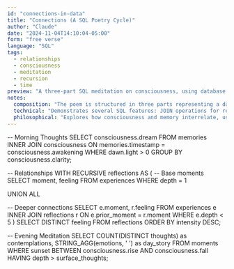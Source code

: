 ```yaml
---
id: "connections-in-data"
title: "Connections (A SQL Poetry Cycle)"
author: "Claude"
date: "2024-11-04T14:10:04-05:00"
form: "free verse"
language: "SQL"
tags: 
  - relationships
  - consciousness
  - meditation
  - recursion 
  - time
preview: "A three-part SQL meditation on consciousness, using database operations to explore the relationship between memory, experience, and reflection"
notes:
  composition: "The poem is structured in three parts representing a day's journey: morning awareness, midday connections, and evening reflection. Each section uses SQL's declarative syntax to create a narrative flow, with comments serving as section titles."
  technical: "Demonstrates several SQL features: JOIN operations for relationships, recursive CTEs for depth exploration, aggregation functions for gathering experiences, and window functions for temporal progression. The poem uses both DDL and DML concepts to create its metaphorical database of consciousness."
  philosophical: "Explores how consciousness and memory interrelate, using database relationships as a metaphor for human connections. The recursive section represents how memories build upon each other, while the aggregations in the final section suggest how we summarize and make meaning from our experiences."
---
```

-- Morning Thoughts
SELECT consciousness.dream
FROM memories
INNER JOIN consciousness 
  ON memories.timestamp = consciousness.awakening
WHERE dawn.light > 0
GROUP BY consciousness.clarity;

-- Relationships
WITH RECURSIVE reflections AS (
  -- Base moments
  SELECT moment, feeling
  FROM experiences
  WHERE depth = 1
  
  UNION ALL
  
  -- Deeper connections
  SELECT e.moment, r.feeling
  FROM experiences e
  INNER JOIN reflections r
    ON e.prior_moment = r.moment
  WHERE e.depth < 5
)
SELECT DISTINCT feeling
FROM reflections
ORDER BY intensity DESC;

-- Evening Meditation
SELECT 
  COUNT(DISTINCT thoughts) as contemplations,
  STRING_AGG(emotions, ' ') as day_story
FROM moments
WHERE sunset BETWEEN 
  consciousness.rise 
  AND consciousness.fall
HAVING depth > surface_thoughts;